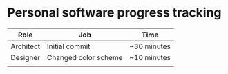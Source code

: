 # Personal software progress tracking

| Role      | Job                  | Time        |
| --------- | -------------------- | ----------- |
| Architect | Initial commit       | ~30 minutes |
| Designer  | Changed color scheme | ~10 minutes |
|           |                      |             |
